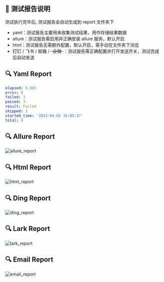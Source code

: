 ## 📝 测试报告说明

测试执行完毕后, 测试报告会自动生成到 report 文件夹下

- yaml：测试报告主要用来收集测试结果，用作存储结果数据
- allure：测试报告需启用并正确安装 allure 服务，默认开启
- html：测试报告无需额外配置，默认开启，需手动在文件夹下浏览
- 钉钉 / 飞书 / 邮箱 / ~~-企微-~~：测试报告需正确配置并打开发送开关，测试完成后自动发送

🔍 Yaml Report
-

```yaml
elapsed: 9.003
error: 0
failed: 3
passed: 3
result: Failed
skipped: 3
started_time: '2023-04-01 16:05:37'
total: 9
```

🔍 Allure Report
-
<img :src="$withBase('/assets/img/allure_report.jpg')" alt="allure_report">

🔍 Html Report
-
<img :src="$withBase('/assets/img/html_report.jpg')" alt="html_report">

🔍 Ding Report
-
<img :src="$withBase('/assets/img/ding_report.jpg')" alt="ding_report">

🔍 Lark Report
-
<img :src="$withBase('/assets/img/lark_report.jpg')" alt="lark_report">

🔍 Email Report
-
<img :src="$withBase('/assets/img/email_report.jpg')" alt="email_report">
